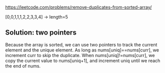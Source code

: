 https://leetcode.com/problems/remove-duplicates-from-sorted-array/

[0,0,1,1,1,2,2,3,3,4] -> length=5

## Solution: two pointers

Because the array is sorted, we can use two pointers to track the current element and the unique element. As long as nums[uniq]==nums[curr], we increment curr to skip the duplicate. When nums[uniq]!=nums[curr], we copy the current value to nums[uniq+1], and increment uniq until we reach the end of nums.

